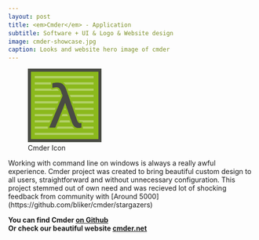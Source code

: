 ```yaml
---
layout: post
title: <em>Cmder</em> - Application
subtitle: Software + UI & Logo & Website design
image: cmder-showcase.jpg
caption: Looks and website hero image of cmder
---
```


<figure class="figure-side">
    <img width="150px" src="/assets/cmder-icon.png">
    <figcaption>Cmder Icon</figcaption>
</figure>
Working with command line on windows is always a really awful experience. Cmder project was created to bring beautiful custom design to all users, straightforward and without unnecessary configuration. This project stemmed out of own need and was recieved lot of shocking feedback from community with [Around 5000](https://github.com/bliker/cmder/stargazers)

**You can find Cmder [on Github](https://github.com/bliker/cmder) <br>
Or check our beautiful website [cmder.net](http://cmder.net)**
